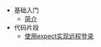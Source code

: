 * 基础入门
  * [简介](markdown/Linux/简介.md)
* 代码片段
  * [使用expect实现远程登录](markdown/Linux/使用expect实现远程登录.md)
